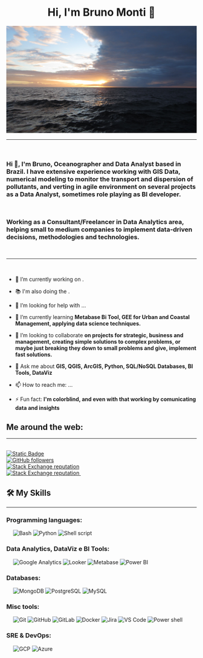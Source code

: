 <h1 align="center">Hi, I'm Bruno Monti 👋 </h1>

<p align="center">
    <img width="600" src="/images/IMG_1900.JPG" alt="BrunoMonti header image">
</p>  

-------------------
&emsp;
<h3 align="left">Hi 👋, I'm Bruno, Oceanographer and Data Analyst based in Brazil. I have extensive experience working with GIS Data, numerical modeling to monitor the transport and dispersion of pollutants, and verting in agile environment on several projects as a Data Analyst, sometimes role playing as BI developer.
&nbsp;
    
&nbsp;

Working as a Consultant/Freelancer in Data Analytics area, helping small to medium companies to implement data-driven decisions, methodologies and technologies.</h3>
&emsp;

-------------------
&emsp;

- 🔭 I’m currently working on . 
- 📚 I'm also doing the .
- 🤔 I’m looking for help with ...

- 🌱 I’m currently learning **Metabase Bi Tool, GEE for Urban and Coastal Management, applying data science techniques.**
- 👯 I’m looking to collaborate **on projects for strategic, business and management, creating simple solutions to complex problems, or maybe just breaking they down to small problems and give, implement fast solutions.**
- 💬 Ask me about **GIS, QGIS, ArcGIS, Python, SQL/NoSQL Databases, BI Tools, DataViz**


- 📫 How to reach me: ...

- ⚡ Fun fact: **I'm colorblind, and even with that working by comunicating data and insights**
&emsp;

## Me around the web:
-------------------

&emsp;  
<a href="https://www.linkedin.com/in/bruno-mt-olivera/">
    ![Static Badge](https://img.shields.io/badge/-BrunoMtOlivera-blue?style=style%3Dflat-square&logo=Linkedin&logoColor=logoColor%3Dwhite)
</a>  
<a href="https://github.com/BrunoMonti">
    ![GitHub followers](https://img.shields.io/github/followers/BrunoMonti?label=follow&style=social)
</a>  
<a href="https://stackoverflow.com/users/21455976/bruno-oliveira">
    ![Stack Exchange reputation](https://img.shields.io/stackexchange/stackoverflow/r/21455976?style=social)
</a>  
<a href="https://gis.stackexchange.com/users/226874/bruno-oliveira">
    ![Stack Exchange reputation](https://img.shields.io/stackexchange/gis.stackexchange/r/226874?style=social)
</a>
&emsp;

## 🛠️ My Skills
-------------------
### Programming languages:
&emsp;
![Bash](https://img.shields.io/badge/-Bash-000?&logo=GNU-Bash)
![Python](https://img.shields.io/badge/-Python-000?&logo=Python)
![Shell script](https://img.shields.io/badge/Shell_Script-121011?logo=GNU-bash&logoColor=white)

### Data Analytics, DataViz e BI Tools:
&emsp;
![Google Analytics](https://img.shields.io/badge/Google%20Analytics-E37400?logo=google%20analytics&logoColor=white)
![Looker](https://img.shields.io/static/v1?message=Looker&color=4285F4&logo=Looker&logoColor=FFFFFF&label=)
![Metabase](https://img.shields.io/badge/Metabase-509EE3?logo=metabase&logoColor=fff)
![Power BI](https://img.shields.io/badge/PowerBI-F2C811?logo=Power%20BI&logoColor=white)

### Databases:
&emsp;
![MongoDB](https://img.shields.io/badge/-MongoDB-000?&logo=MongoDB)
![PostgreSQL](https://img.shields.io/badge/-PostgreSQL-000?&logo=PostgreSQL)
![MySQL](https://img.shields.io/badge/-MySQL-000?&logo=MySQL)

### Misc tools:
&emsp;
![Git](https://img.shields.io/badge/-Git-000?&logo=Git)
![GitHub](https://img.shields.io/badge/-GitHub-000?&logo=GitHub)
![GitLab](https://img.shields.io/badge/-GitLab-000?&logo=GitLab)
![Docker](https://img.shields.io/badge/-Docker-000?&logo=Docker)
![Jira](https://img.shields.io/badge/-Jira-000?&logo=Jira)
![VS Code](https://img.shields.io/badge/-VS%20Code-000?&logo=Visual-Studio-Code)
![Power shell](https://img.shields.io/badge/powershell-5391FE?logo=powershell&logoColor=white&color=black)

### SRE & DevOps:
&emsp;
![GCP](https://img.shields.io/badge/Google_Cloud-4285F4?logo=google-cloud&logoColor=white)
![Azure](https://img.shields.io/badge/-Azure-000?&logo=Microsoft-Azure)

&emsp;


<!--
https://img.shields.io/badge/Medium-12100E?style=for-the-badge&logo=medium&logoColor=white
**BrunoMonti/BrunoMonti** is a ✨ _special_ ✨ repository because its `README.md` (this file) appears on your GitHub profile.

Here are some ideas to get you started:

- 😄 Pronouns: ...

